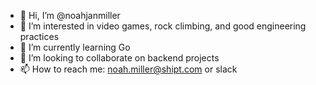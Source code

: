 - 👋 Hi, I’m @noahjanmiller
- 👀 I’m interested in video games, rock climbing, and good engineering practices
- 🌱 I’m currently learning Go
- 💞️ I’m looking to collaborate on backend projects
- 📫 How to reach me: noah.miller@shipt.com or slack

<!---
noahjanmiller/noahjanmiller is a ✨ special ✨ repository because its `README.md` (this file) appears on your GitHub profile.
You can click the Preview link to take a look at your changes.
--->
